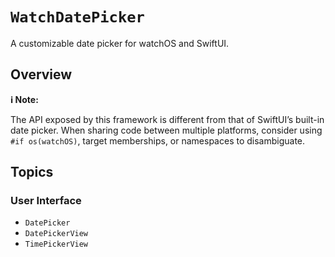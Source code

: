 # ``WatchDatePicker``

A customizable date picker for watchOS and SwiftUI.

## Overview

<!-- TODO: wire up some script to duplicate things from here into README.md -->

**ℹ️ Note:**

The API exposed by this framework is different from that of SwiftUI’s built-in date picker. When sharing code between multiple platforms, consider using `#if os(watchOS)`, target memberships, or namespaces to disambiguate.

## Topics

### User Interface

- ``DatePicker``
- ``DatePickerView``
- ``TimePickerView``

